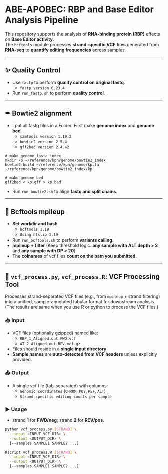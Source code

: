 # ABE-APOBEC: RBP and Base Editor Analysis Pipeline

This repository supports the analysis of **RNA-binding protein (RBP)** effects on **Base Editor activity**.  
The `bcftools` module processes **strand-specific VCF files** generated from **RNA-seq** to **quantify editing frequencies** across samples.

---
## ✨ Quality Control
- Use `fastp` to perform **quality control on original fastq**. 
  - `fastp version 0.23.4`
- Run `run_fastp.sh` to perform **quality control**.
---
## ✒ Bowtie2 alignment
- I put all fastq files in a Folder. First make **genome index** and **genome bed**.
  - `samtools version 1.19.2`
  - `bowtie2 version 2.5.4`
  - `gff2bed version 2.4.42`
```
# make genome fasta index
mkdir -p ~/reference/kpn/genome/bowtie2_index
bowtie2-build ~/reference/kpn/genome/kp.fa ~/reference/kpn/genome/bowtie2_index/kp

# make genome bed
gff2bed < kp.gff > kp.bed
```
- Run `run_bowtie2.sh` to align **fastq and split chains**.
---
## 🧬 Bcftools mpileup
- **Set workdir and bash**
  - `bcftools 1.19`
  - `Using htslib 1.19`
- Run `run_bcftools.sh` to perform **variants calling**.
- **mpileup + filter** (Keep threshold logic: **any sample with ALT depth > 2** and **any sample with DP > 20**)
- The **colnames** of vcf files **count on the bam you submitted**.
---
## 🧪 `vcf_process.py`, `vcf_process.R`: VCF Processing Tool

Processes strand-separated VCF files (e.g., from `mpileup` + strand filtering) into a unified, sample-annotated tabular format for downstream analysis. (The results are same when you use R or python to process the VCF files.)

### 📥 Input
- VCF files (optionally gzipped) named like:
  - `RBP_1_Aligned.out.FWD.vcf`
  - `WT_2_Aligned.out.REV.vcf.gz`
- Files should reside in a **single input directory**.
- **Sample names** are **auto-detected from VCF headers** unless explicitly provided.

### 📤 Output
- A single vcf file (tab-separated) with columns:
  - `Genomic coordinates` (`CHROM`, `POS`, `REF`, `ALT`)
  - `Strand-specific editing counts per sample`

### ▶️ Usage
- strand **1** for **FWD/neg**; strand **2** for **REV/pos**.
```bash or powershell
python vcf_process.py [STRAND] \
  --input <INPUT_VCF_DIR> \
  --output <OUTPUT_DIR> \
  [--samples SAMPLE1 SAMPLE2 ...]

Rscript vcf_process.R [STRAND] \
  --input <INPUT_VCF_DIR> \
  --output <OUTPUT_DIR> \
  [--samples SAMPLE1 SAMPLE2 ...]
```
